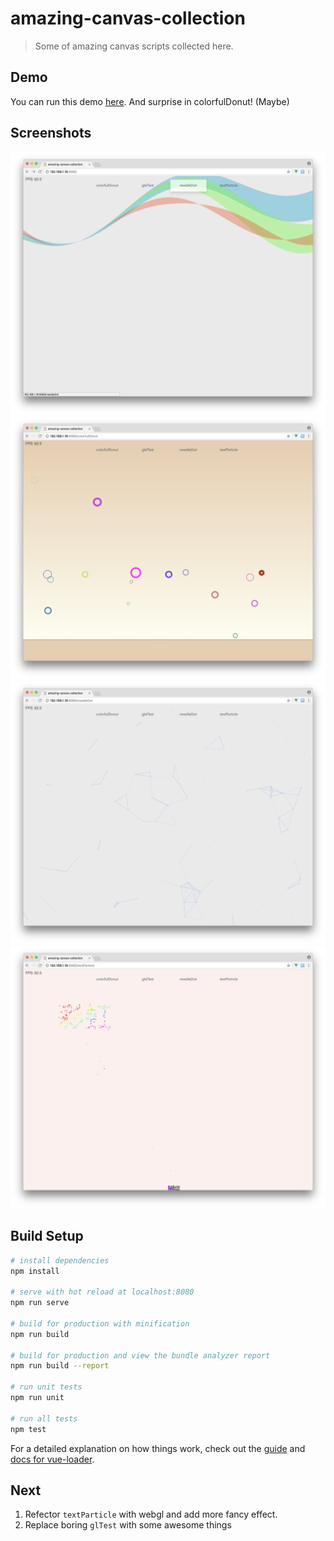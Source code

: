 # amazing-canvas-collection

> Some of amazing canvas scripts collected here.

## Demo

You can run this demo [here](https://plasmatium.github.io/).
And surprise in colorfulDonut! (Maybe)

## Screenshots

![](https://github.com/Plasmatium/amazing-canvas-collection/blob/master/screenshots/1.png)
![](https://github.com/Plasmatium/amazing-canvas-collection/blob/master/screenshots/2.png)
![](https://github.com/Plasmatium/amazing-canvas-collection/blob/master/screenshots/3.png)
![](https://github.com/Plasmatium/amazing-canvas-collection/blob/master/screenshots/4.png)

## Build Setup

``` bash
# install dependencies
npm install

# serve with hot reload at localhost:8080
npm run serve

# build for production with minification
npm run build

# build for production and view the bundle analyzer report
npm run build --report

# run unit tests
npm run unit

# run all tests
npm test
```

For a detailed explanation on how things work, check out the [guide](http://vuejs-templates.github.io/webpack/) and [docs for vue-loader](http://vuejs.github.io/vue-loader).

## Next

1. Refector `textParticle` with webgl and add more fancy effect.
2. Replace boring `glTest` with some awesome things
